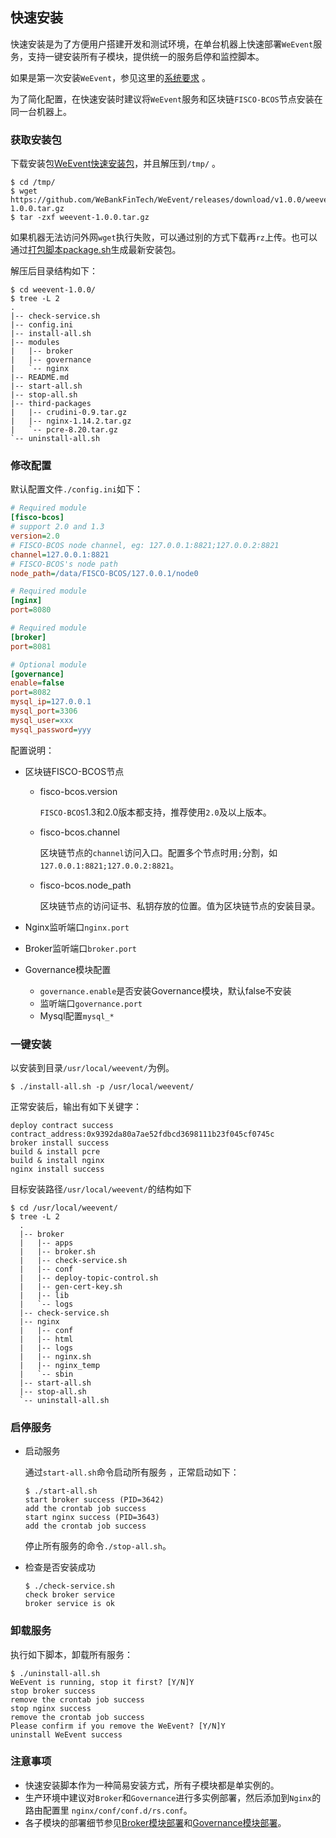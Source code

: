 ## 快速安装

快速安装是为了方便用户搭建开发和测试环境，在单台机器上快速部署`WeEvent`服务，支持一键安装所有子模块，提供统一的服务启停和监控脚本。

如果是第一次安装`WeEvent`，参见这里的[系统要求](./environment.html) 。

为了简化配置，在快速安装时建议将`WeEvent`服务和区块链`FISCO-BCOS`节点安装在同一台机器上。

### 获取安装包

下载安装包[WeEvent快速安装包](https://github.com/WeBankFinTech/WeEvent/releases/download/v1.0.0/weevent-1.0.0.tar.gz)，并且解压到`/tmp/` 。

```shell
$ cd /tmp/
$ wget https://github.com/WeBankFinTech/WeEvent/releases/download/v1.0.0/weevent-1.0.0.tar.gz
$ tar -zxf weevent-1.0.0.tar.gz
```

如果机器无法访问外网`wget`执行失败，可以通过别的方式下载再`rz`上传。也可以通过[打包脚本package.sh](https://github.com/WeBankFinTech/WeEvent/blob/master/weevent-build/package.sh)生成最新安装包。

解压后目录结构如下：

```
$ cd weevent-1.0.0/ 
$ tree -L 2
.
|-- check-service.sh
|-- config.ini
|-- install-all.sh
|-- modules
|   |-- broker
|   |-- governance
|   `-- nginx
|-- README.md
|-- start-all.sh
|-- stop-all.sh
|-- third-packages
|   |-- crudini-0.9.tar.gz
|   |-- nginx-1.14.2.tar.gz
|   `-- pcre-8.20.tar.gz
`-- uninstall-all.sh
```
### 修改配置

默认配置文件`./config.ini`如下：

```ini
# Required module
[fisco-bcos]
# support 2.0 and 1.3
version=2.0
# FISCO-BCOS node channel, eg: 127.0.0.1:8821;127.0.0.2:8821
channel=127.0.0.1:8821
# FISCO-BCOS's node path
node_path=/data/FISCO-BCOS/127.0.0.1/node0

# Required module
[nginx]
port=8080

# Required module
[broker]
port=8081

# Optional module
[governance]
enable=false
port=8082
mysql_ip=127.0.0.1
mysql_port=3306
mysql_user=xxx
mysql_password=yyy
```

配置说明：  

- 区块链FISCO-BCOS节点

  - fisco-bcos.version

    `FISCO-BCOS`1.3和2.0版本都支持，推荐使用`2.0`及以上版本。


  - fisco-bcos.channel

    区块链节点的`channel`访问入口。配置多个节点时用`;`分割，如`127.0.0.1:8821;127.0.0.2:8821`。

  - fisco-bcos.node_path

    区块链节点的访问证书、私钥存放的位置。值为区块链节点的安装目录。

- Nginx监听端口`nginx.port`

- Broker监听端口`broker.port`

- Governance模块配置

  - `governance.enable`是否安装Governance模块，默认false不安装
  - 监听端口`governance.port`
  - Mysql配置`mysql_*`

### 一键安装

以安装到目录`/usr/local/weevent/`为例。

```shell
$ ./install-all.sh -p /usr/local/weevent/
```

正常安装后，输出有如下关键字：

```
deploy contract success
contract_address:0x9392da80a7ae52fdbcd3698111b23f045cf0745c
broker install success
build & install pcre
build & install nginx
nginx install success
```

目标安装路径`/usr/local/weevent/`的结构如下

```
$ cd /usr/local/weevent/
$ tree -L 2
  .
  |-- broker					    
  |   |-- apps
  |   |-- broker.sh
  |   |-- check-service.sh
  |   |-- conf
  |   |-- deploy-topic-control.sh
  |   |-- gen-cert-key.sh
  |   |-- lib  
  |   `-- logs
  |-- check-service.sh				
  |-- nginx					    	
  |   |-- conf
  |   |-- html
  |   |-- logs
  |   |-- nginx.sh
  |   |-- nginx_temp
  |   `-- sbin   
  |-- start-all.sh					
  |-- stop-all.sh				    
  `-- uninstall-all.sh				
```
### 启停服务

- 启动服务

  通过`start-all.sh`命令启动所有服务 ，正常启动如下：

  ```shell
  $ ./start-all.sh
  start broker success (PID=3642)
  add the crontab job success
  start nginx success (PID=3643)
  add the crontab job success
  ```

  停止所有服务的命令`./stop-all.sh`。

- 检查是否安装成功

  ```shell
  $ ./check-service.sh
  check broker service 
  broker service is ok
  ```

### 卸载服务

执行如下脚本，卸载所有服务：

  ```shell
$ ./uninstall-all.sh
WeEvent is running, stop it first? [Y/N]Y
stop broker success
remove the crontab job success
stop nginx success
remove the crontab job success
Please confirm if you remove the WeEvent? [Y/N]Y
uninstall WeEvent success 
  ```

### 注意事项

- 快速安装脚本作为一种简易安装方式，所有子模块都是单实例的。  
- 生产环境中建议对`Broker`和`Governance`进行多实例部署，然后添加到`Nginx`的路由配置里 `nginx/conf/conf.d/rs.conf`。  
- 各子模块的部署细节参见[Broker模块部署](./module/broker.html)和[Governance模块部署](./module/governance.html)。

